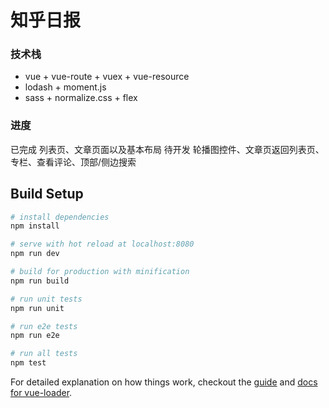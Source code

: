 # 知乎日报

### 技术栈

+ vue + vue-route + vuex + vue-resource
+ lodash + moment.js 
+ sass + normalize.css + flex

### 进度
已完成 列表页、文章页面以及基本布局
待开发 轮播图控件、文章页返回列表页、专栏、查看评论、顶部/侧边搜索

## Build Setup

``` bash
# install dependencies
npm install

# serve with hot reload at localhost:8080
npm run dev

# build for production with minification
npm run build

# run unit tests
npm run unit

# run e2e tests
npm run e2e

# run all tests
npm test
```

For detailed explanation on how things work, checkout the [guide](http://vuejs-templates.github.io/webpack/) and [docs for vue-loader](http://vuejs.github.io/vue-loader).
